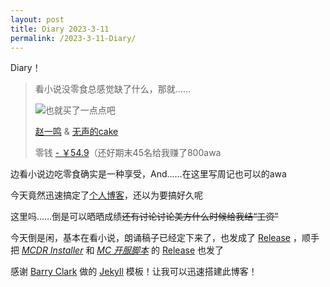 ```yaml
---
layout: post
title: Diary 2023-3-11
permalink: /2023-3-11-Diary/
---
```


Diary！

>看小说没零食总感觉缺了什么，那就……
>
>![也就买了一点点吧](<{{ site.baseurl }}/pictures/2023-3-11/pay-for-food.jpg>)
>
>[赵一鸣](<http://www.4000702717.com/> "贼便宜") & [无声的cake](<https://zhuanlan.zhihu.com/p/390042284> "奶茶是真的好喝awa")
>
>零钱 [- ￥54.9](<> "奶茶是好喝，但是有点点小贵啊")（还好期末45名给我赚了800awa

边看小说边吃零食确实是一种享受，And……在这里写周记也可以的awa

今天竟然迅速搞定了[个人博客](<https://xieyuen.github.io> "就是这个网站!")，还以为要搞好久呢

这里吗……倒是可以晒晒成绩~~还有讨论讨论美方什么时候给我结“工资”~~

今天倒是闲，基本在看小说，朗诵稿子已经定下来了，也发成了 [Release](<https://github.com/xieyuen/Document/releases>) ，顺手把 [*MCDR Installer*](<https://github.com/xieyuen/Tool-Gallery/tree/main/MCDR-Installer/README.md>) 和 [*MC 开服脚本*](<https://github.com/xieyuen/Tool-Gallery/tree/main/MC-Server-Startup/README.md>) 的 [Release](<https://github.com/xieyuen/Tool-Gallery/releases>) 也发了

感谢 [Barry Clark](<https://github.com/barryclark/>) 做的 [Jekyll](<https://github.com/barryclark/jekyll-now>) 模板！让我可以迅速搭建此博客！
